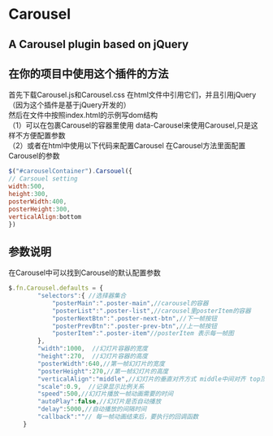 # Carousel
## A Carousel plugin based on jQuery

## 在你的项目中使用这个插件的方法
首先下载Carousel.js和Carousel.css 在html文件中引用它们，并且引用jQuery（因为这个插件是基于jQuery开发的）  
然后在文件中按照index.html的示例写dom结构  
（1）可以在包裹Carousel的容器里使用 data-Carousel来使用Carousel,只是这样不方便配置参数  
（2）或者在html中使用以下代码来配置Carousel 在Carousel方法里面配置Carousel的参数  
```javaScript
$("#carouselContainer").Carsouel({
// Carsouel setting
width:500,
height:300,
posterWidth:400,
posterHeight:300,
verticalAlign:bottom
})
```
## 参数说明
在Carousel中可以找到Carousel的默认配置参数
```javascript
$.fn.Carousel.defaults = {
        "selectors":{ //选择器集合
            "posterMain":".poster-main",//carousel的容器  
            "posterList":".poster-list",//carousel里posterItem的容器
            "posterNextBtn":".poster-next-btn",//下一帧按钮
            "posterPrevBtn":".poster-prev-btn",//上一帧按钮
            "posterItem":".poster-item"//posterItem 表示每一帧图
        },
        "width":1000,  //幻灯片容器的宽度
        "height":270,  //幻灯片容器的高度
        "posterWidth":640,//第一帧幻灯片的宽度
        "posterHeight":270,//第一帧幻灯片的高度
        "verticalAlign":"middle",//幻灯片的垂直对齐方式 middle中间对齐 top顶部对齐 bottom底部对齐
        "scale":0.9,  //记录显示比例关系
        "speed":500,//幻灯片播放一帧动画需要的时间
        "autoPlay":false,//幻灯片是否自动播放
        "delay":5000,//自动播放的间隔时间
        "callback":""// 每一帧动画结束后，要执行的回调函数
    }
```
